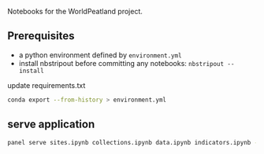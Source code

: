 Notebooks for the WorldPeatland project.

## Prerequisites

- a python environment defined by `environment.yml`
- install nbstripout before committing any notebooks: `nbstripout --install`

update requirements.txt

```bash
conda export --from-history > environment.yml
```

## serve application

```bash
panel serve sites.ipynb collections.ipynb data.ipynb indicators.ipynb --index sites --dev --show
```
